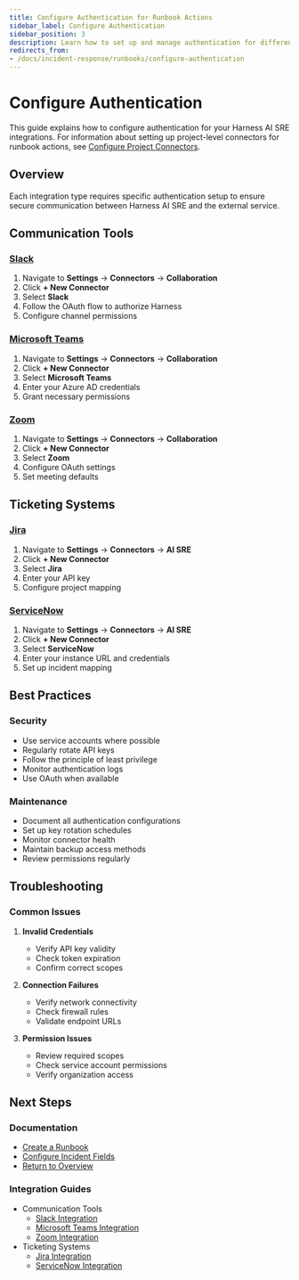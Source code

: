 ```yaml
---
title: Configure Authentication for Runbook Actions
sidebar_label: Configure Authentication
sidebar_position: 3
description: Learn how to set up and manage authentication for different runbook actions and integrations in Harness AI SRE.
redirects_from:
- /docs/incident-response/runbooks/configure-authentication
---
```


# Configure Authentication

This guide explains how to configure authentication for your Harness AI SRE integrations. For information about setting up project-level connectors for runbook actions, see [Configure Project Connectors](./configure-project-connectors.md).

## Overview

Each integration type requires specific authentication setup to ensure secure communication between Harness AI SRE and the external service.

## Communication Tools

### [Slack](./integrations/slack.md)
1. Navigate to **Settings** → **Connectors** → **Collaboration**
2. Click **+ New Connector**
3. Select **Slack**
4. Follow the OAuth flow to authorize Harness
5. Configure channel permissions

### [Microsoft Teams](./integrations/teams.md)
1. Navigate to **Settings** → **Connectors** → **Collaboration**
2. Click **+ New Connector**
3. Select **Microsoft Teams**
4. Enter your Azure AD credentials
5. Grant necessary permissions

### [Zoom](./integrations/zoom.md)
1. Navigate to **Settings** → **Connectors** → **Collaboration**
2. Click **+ New Connector**
3. Select **Zoom**
4. Configure OAuth settings
5. Set meeting defaults

## Ticketing Systems

### [Jira](./integrations/jira.md)
1. Navigate to **Settings** → **Connectors** → **AI SRE**
2. Click **+ New Connector**
3. Select **Jira**
4. Enter your API key
5. Configure project mapping

### [ServiceNow](./integrations/servicenow.md)
1. Navigate to **Settings** → **Connectors** → **AI SRE**
2. Click **+ New Connector**
3. Select **ServiceNow**
4. Enter your instance URL and credentials
5. Set up incident mapping

## Best Practices

### Security
- Use service accounts where possible
- Regularly rotate API keys
- Follow the principle of least privilege
- Monitor authentication logs
- Use OAuth when available

### Maintenance
- Document all authentication configurations
- Set up key rotation schedules
- Monitor connector health
- Maintain backup access methods
- Review permissions regularly

## Troubleshooting

### Common Issues
1. **Invalid Credentials**
   - Verify API key validity
   - Check token expiration
   - Confirm correct scopes

2. **Connection Failures**
   - Verify network connectivity
   - Check firewall rules
   - Validate endpoint URLs

3. **Permission Issues**
   - Review required scopes
   - Check service account permissions
   - Verify organization access

## Next Steps

### Documentation
- [Create a Runbook](./create-runbook.md)
- [Configure Incident Fields](./configure-incident-fields.md)
- [Return to Overview](./runbooks.md)

### Integration Guides
- Communication Tools
  - [Slack Integration](./integrations/slack.md)
  - [Microsoft Teams Integration](./integrations/teams.md)
  - [Zoom Integration](./integrations/zoom.md)
- Ticketing Systems
  - [Jira Integration](./integrations/jira.md)
  - [ServiceNow Integration](./integrations/servicenow.md)
